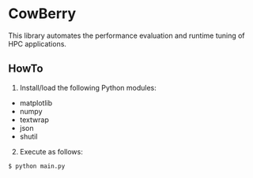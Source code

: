 # CowBerry
This library automates the performance evaluation and runtime tuning of HPC applications.

## HowTo
1. Install/load the following Python modules:
- matplotlib
- numpy
- textwrap
- json
- shutil

2. Execute as follows:
```bash
$ python main.py
```
